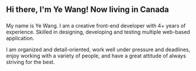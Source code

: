 ## Hi there, I'm Ye Wang! Now living in Canada

###

My name is Ye Wang. I am a creative front-end developer with 4+ years of experience. Skilled in designing, developing and testing multiple web-based application.

I am organized and detail-oriented, work well under pressure and deadlines, enjoy working with a variety of people, and have a great attitude of always striving for the best.
